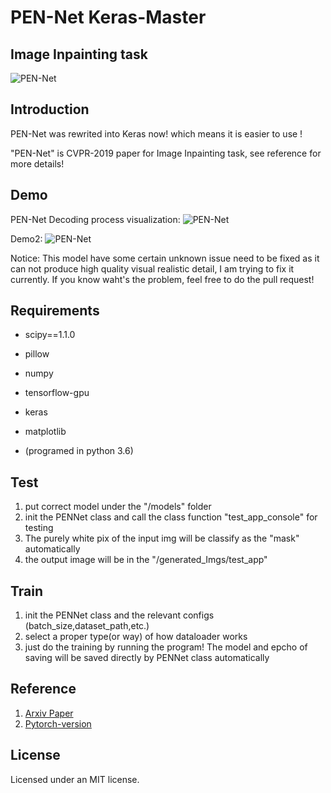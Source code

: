 # PEN-Net   Keras-Master
## Image Inpainting task

![PEN-Net](https://github.com/qxdnfsy/PEN-Net-Keras-Img_Inpainting/blob/master/demo/demo.png?raw=true)

## Introduction
PEN-Net was rewrited into Keras now! 
which means it is easier to use !

"PEN-Net" is CVPR-2019 paper for Image Inpainting task, see reference for more details!

## Demo
PEN-Net Decoding process visualization:
 ![PEN-Net](https://github.com/qxdnfsy/PEN-Net-Keras-Img_Inpainting/blob/master/demo/decoding.png?raw=true)

Demo2:
 ![PEN-Net](https://github.com/qxdnfsy/PEN-Net-Keras-Img_Inpainting/blob/master/demo/demo2.png?raw=true)

Notice: This model have some certain unknown issue need to be fixed as it can not produce high quality visual realistic detail, I am trying to fix it currently. 
If you know waht's the problem, feel free to do the pull request!

## Requirements
* scipy==1.1.0
* pillow
* numpy
* tensorflow-gpu
* keras
* matplotlib

* (programed in python 3.6)

## Test
1. put correct model under the "/models" folder
2. init the PENNet class and call the class function "test_app_console" for testing
3. The purely white pix of the input img will be classify as the "mask" automatically
4. the output image will be in the "/generated_Imgs/test_app"

## Train
1. init the PENNet class and the relevant configs (batch_size,dataset_path,etc.)
2. select a proper type(or way) of how dataloader works
3. just do the training by running the program! The model and epcho of saving will be saved directly by PENNet class automatically

## Reference 
1. [Arxiv Paper](https://arxiv.org/abs/1904.07475)
2. [Pytorch-version](https://github.com/1900zyh/PEN-Net-for-Inpainting)

## License
Licensed under an MIT license.
